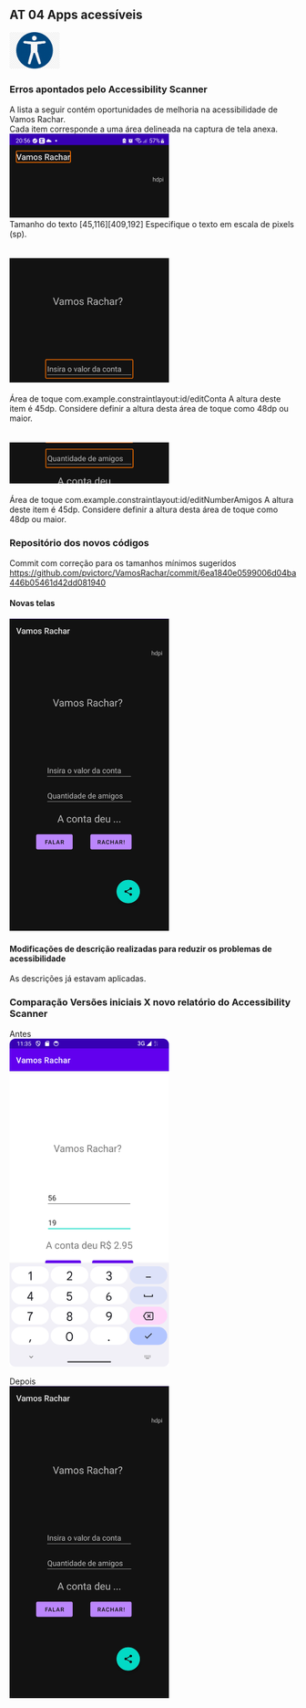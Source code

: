 
## AT 04 Apps acessíveis
<img src="./img/acessibility.jpg" width="88"><br/>


### Erros apontados pelo Accessibility Scanner

A lista a seguir contém oportunidades de melhoria na acessibilidade de Vamos Rachar.  
Cada item corresponde a uma área delineada na captura de tela anexa.  
<img src="./img/screen1.png" width="280"><br/>
Tamanho do texto
[45,116][409,192]
Especifique o texto em escala de pixels (sp).  
<br/>  
<img src="./img/screen2.png" width="280"><br/>  
Área de toque
com.example.constraintlayout:id/editConta
A altura deste item é 45dp. Considere definir a altura desta área de toque como 48dp ou maior.  
<br/>  
<img src="./img/screen3.png" width="280"><br/>  
Área de toque
com.example.constraintlayout:id/editNumberAmigos
A altura deste item é 45dp. Considere definir a altura desta área de toque como 48dp ou maior.  


### Repositório dos novos códigos  
Commit com correção para os tamanhos mínimos sugeridos
https://github.com/pvictorc/VamosRachar/commit/6ea1840e0599006d04ba446b05461d42dd081940


#### Novas telas 
<img src="./img/screen_pos.jpg" width="280"><br/>  


#### Modificações de descrição realizadas para reduzir os problemas de acessibilidade
As descrições já estavam aplicadas.

### Comparação Versões iniciais X novo relatório do Accessibility Scanner  
Antes  
<img src="../img/screenshot_at02.png" width="280"><br/> 

Depois  
<img src="./img/screen_pos.jpg" width="280"><br/> 